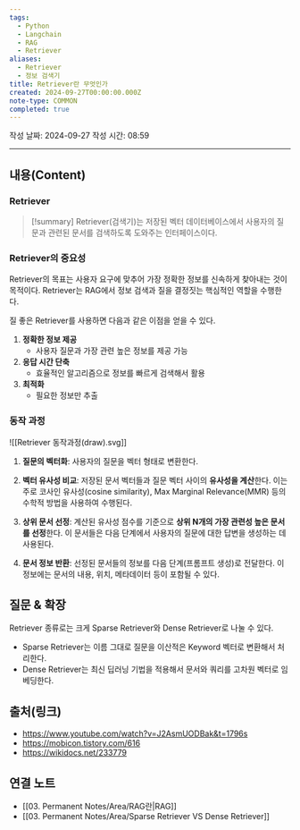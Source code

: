 ```yaml
---
tags:
  - Python
  - Langchain
  - RAG
  - Retriever
aliases:
  - Retriever
  - 정보 검색기
title: Retriever란 무엇인가
created: 2024-09-27T00:00:00.000Z
note-type: COMMON
completed: true
---
```

작성 날짜: 2024-09-27
작성 시간: 08:59


----
## 내용(Content)

### Retriever

>[!summary]
> Retriever(검색기)는 저장된 벡터 데이터베이스에서 사용자의 질문과 관련된 문서를 검색하도록 도와주는 인터페이스이다. 

### Retriever의 중요성

Retriever의 목표는 사용자 요구에 맞추어 가장 정확한 정보를 신속하게 찾아내는 것이 목적이다. Retriever는 RAG에서 정보 검색과 질을 결정짓는 핵심적인 역할을 수행한다.

질 좋은 Retriever를 사용하면 다음과 같은 이점을 얻을 수 있다.

1. **정확한 정보 제공**
	- 사용자 질문과 가장 관련 높은 정보를 제공 가능
2. **응답 시간 단축**
	- 효율적인 알고리즘으로 정보를 빠르게 검색해서 활용
3. **최적화**
	- 필요한 정보만 추출

### 동작 과정

![[Retriever 동작과정(draw).svg]]

1. **질문의 벡터화**: 사용자의 질문을 벡터 형태로 변환한다.
    
2. **벡터 유사성 비교**: 저장된 문서 벡터들과 질문 벡터 사이의 **유사성을 계산**한다. 이는 주로 코사인 유사성(cosine similarity), Max Marginal Relevance(MMR) 등의 수학적 방법을 사용하여 수행된다.
    
3. **상위 문서 선정**: 계산된 유사성 점수를 기준으로 **상위 N개의 가장 관련성 높은 문서를 선정**한다. 이 문서들은 다음 단계에서 사용자의 질문에 대한 답변을 생성하는 데 사용된다.
    
4. **문서 정보 반환**: 선정된 문서들의 정보를 다음 단계(프롬프트 생성)로 전달한다. 이 정보에는 문서의 내용, 위치, 메타데이터 등이 포함될 수 있다.

## 질문 & 확장

Retriever 종류로는 크게 Sparse Retriever와 Dense Retriever로 나눌 수 있다.
- Sparse Retriever는 이름 그대로 질문을 이산적은 Keyword 벡터로 변환해서 처리한다.
- Dense Retriever는 최신 딥러닝 기법을 적용해서 문서와 쿼리를 고차원 벡터로 임베딩한다. 

## 출처(링크)

- https://www.youtube.com/watch?v=J2AsmUODBak&t=1796s
- https://mobicon.tistory.com/616
- https://wikidocs.net/233779
## 연결 노트

- [[03. Permanent Notes/Area/RAG란|RAG]]
- [[03. Permanent Notes/Area/Sparse Retriever VS Dense Retriever]]

